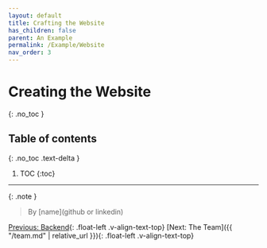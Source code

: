```yaml
---
layout: default
title: Crafting the Website
has_children: false
parent: An Example
permalink: /Example/Website
nav_order: 3
---
```


# Creating the Website
{: .no_toc }

## Table of contents
{: .no_toc .text-delta }

1. TOC
{:toc}

---

{: .note }
> By [name](github or linkedin)

[Previous: Backend](Example/Backend){: .float-left .v-align-text-top}
[Next: The Team]({{ "/team.md" | relative_url }}){: .float-left .v-align-text-top}